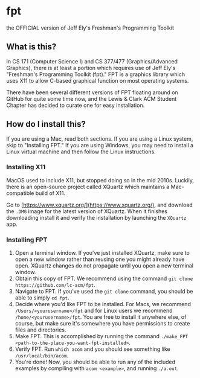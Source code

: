 # fpt
the OFFICIAL version of Jeff Ely's Freshman's Programming Toolkit

## What is this?

In CS 171 (Computer Science I) and CS 377/477 (Graphics/Advanced Graphics), there is at least a portion which requires use of Jeff Ely's "Freshman's Programming Toolkit (fpt)." FPT is a graphics library which uses X11 to allow C-based graphical function on most operating systems. 

There have been several different versions of FPT floating around on GitHub for quite some time now, and the Lewis & Clark ACM Student Chapter has decided to curate one for easy installation.

## How do I install this?

If you are using a Mac, read both sections. If you are using a Linux system, skip to "Installing FPT." If you are using Windows, you may need to install a Linux virtual machine and then follow the Linux instructions.

### Installing X11

MacOS used to include X11, but stopped doing so in the mid 2010s. Luckily, there is an open-source project called XQuartz which maintains a Mac-compatible build of X11.

Go to [https://www.xquartz.org/](https://www.xquartz.org/), and download the `.DMG` image for the latest version of XQuartz. When it finishes downloading install it and verify the installation by launching the `XQuartz` app.

### Installing FPT

1. Open a terminal window. If you've just installed XQuartz, make sure to open a new window rather than reusing one you might already have open. XQuartz changes do not propagate until you open a new terminal window.
2. Obtain this copy of FPT. We recommend using the command `git clone https://github.com/lc-acm/fpt`.
3. Navigate to FPT. If you've used the `git clone` command, you should be able to simply `cd fpt`.
4. Decide where you'd like FPT to be installed. For Macs, we recommend `/Users/<yourusername>/fpt` and for Linux users we recommend `/home/<yourusername>/fpt`. You are free to install it anywhere else, of course, but make sure it's somewhere you have permissions to create files and directories.
5. Make FPT. This is accomplished by running the command `./make_FPT <path-to-the-place-you-want-fpt-installed>`.
6. Verify FPT. Run `which acom` and you should see something like `/usr/local/bin/acom`.
7. You're done! Now, you should be able to run any of the included examples by compiling with `acom <example>`, and running `./a.out`.
